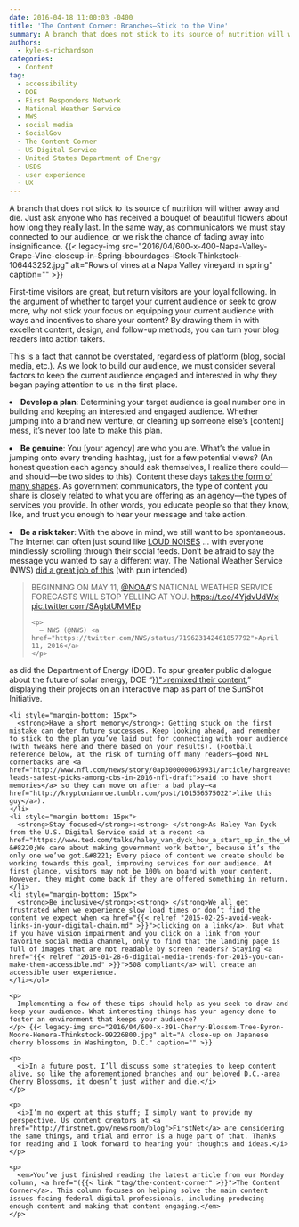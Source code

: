 ```yaml
---
date: 2016-04-18 11:00:03 -0400
title: 'The Content Corner: Branches—Stick to the Vine'
summary: A branch that does not stick to its source of nutrition will wither away and die. Just ask anyone who has received a bouquet of beautiful flowers about how long they really last. In the same way, as communicators we must stay connected to our audience, or we risk the chance of fading away into
authors:
  - kyle-s-richardson
categories:
  - Content
tag:
  - accessibility
  - DOE
  - First Responders Network
  - National Weather Service
  - NWS
  - social media
  - SocialGov
  - The Content Corner
  - US Digital Service
  - United States Department of Energy
  - USDS
  - user experience
  - UX
---
```


A branch that does not stick to its source of nutrition will wither away and die. Just ask anyone who has received a bouquet of beautiful flowers about how long they really last. In the same way, as communicators we must stay connected to our audience, or we risk the chance of fading away into insignificance. {{< legacy-img src="2016/04/600-x-400-Napa-Valley-Grape-Vine-closeup-in-Spring-bbourdages-iStock-Thinkstock-106443252.jpg" alt="Rows of vines at a Napa Valley vineyard in spring" caption="" >}} 

First-time visitors are great, but return visitors are your loyal following. In the argument of whether to target your current audience or seek to grow more, why not stick your focus on equipping your current audience with ways and incentives to share your content? By drawing them in with excellent content, design, and follow-up methods, you can turn your blog readers into action takers.

This is a fact that cannot be overstated, regardless of platform (blog, social media, etc.). As we look to build our audience, we must consider several factors to keep the current audience engaged and interested in why they began paying attention to us in the first place.

<li style="margin-bottom: 15px">
  <strong>Develop a plan</strong>: Determining your target audience is goal number one in building and keeping an interested and engaged audience. Whether jumping into a brand new venture, or cleaning up someone else’s [content] mess, it’s never too late to make this plan.
</li>
<li style="margin-bottom: 15px">
  <strong>Be genuine</strong>: You [your agency] are who you are. What’s the value in jumping onto every trending hashtag, just for a few potential views? (An honest question each agency should ask themselves, I realize there could—and should—be two sides to this). Content these days <a href="http://www.copyblogger.com/content-marketing-glossary/#content-marketing">takes the form of many shapes</a>. As government communicators, the type of content you share is closely related to what you are offering as an agency—the types of services you provide. In other words, you educate people so that they know, like, and trust you enough to hear your message and take action.
</li>
<li style="margin-bottom: 15px">
  <strong>Be a risk taker</strong>: With the above in mind, we still want to be spontaneous. The Internet can often just sound like <a href="http://giphy.com/gifs/anchorman-loud-whqlS9qH34xwc">LOUD NOISES</a> … with everyone mindlessly scrolling through their social feeds. Don’t be afraid to say the message you wanted to say a different way. The National Weather Service (NWS) <a href="https://twitter.com/nws/status/719623142461857792">did a great job of this</a> (with pun intended)<br /> <blockquote class="twitter-tweet">
    <p dir="ltr" lang="en">
      BEGINNING ON MAY 11, <a href="https://twitter.com/NOAA">@NOAA</a>’S NATIONAL WEATHER SERVICE FORECASTS WILL STOP YELLING AT YOU. <a href="https://t.co/4YjdvUdWxj">https://t.co/4YjdvUdWxj</a> <a href="https://t.co/SAgbtUMMEp">pic.twitter.com/SAgbtUMMEp</a>
    </p>
    
    <p>
      — NWS (@NWS) <a href="https://twitter.com/NWS/status/719623142461857792">April 11, 2016</a>
    </p>
  </blockquote>
  
  <p>
    as did the Department of Energy (DOE). To spur greater public dialogue about the future of solar energy, DOE “<a href="{{< relref "2016-04-06-remixing-content-shining-sunlight-on-the-sunshot-initiatives-solar-energy-rd-project-map.md" >}}">remixed their content</a>,” displaying their projects on an interactive map as part of the SunShot Initiative.</li> 
    
    <li style="margin-bottom: 15px">
      <strong>Have a short memory</strong>: Getting stuck on the first mistake can deter future successes. Keep looking ahead, and remember to stick to the plan you’ve laid out for connecting with your audience (with tweaks here and there based on your results). (Football reference below, at the risk of turning off many readers—good NFL cornerbacks are <a href="http://www.nfl.com/news/story/0ap3000000639931/article/hargreaves-leads-safest-picks-among-cbs-in-2016-nfl-draft">said to have short memories</a> so they can move on after a bad play—<a href="http://kryptonianroe.tumblr.com/post/101556575022">like this guy</a>).
    </li>
    <li style="margin-bottom: 15px">
      <strong>Stay focused</strong>:<strong> </strong>As Haley Van Dyck from the U.S. Digital Service said at a recent <a href="https://www.ted.com/talks/haley_van_dyck_how_a_start_up_in_the_white_house_is_changing_business_as_usual">TEDTalk</a>: &#8220;We care about making government work better, because it’s the only one we’ve got.&#8221; Every piece of content we create should be working towards this goal, improving services for our audience. At first glance, visitors may not be 100% on board with your content. However, they might come back if they are offered something in return.
    </li>
    <li style="margin-bottom: 15px">
      <strong>Be inclusive</strong>:<strong> </strong>We all get frustrated when we experience slow load times or don’t find the content we expect when <a href="{{< relref "2015-02-25-avoid-weak-links-in-your-digital-chain.md" >}}">clicking on a link</a>. But what if you have vision impairment and you click on a link from your favorite social media channel, only to find that the landing page is full of images that are not readable by screen readers? Staying <a href="{{< relref "2015-01-28-6-digital-media-trends-for-2015-you-can-make-them-accessible.md" >}}">508 compliant</a> will create an accessible user experience.
    </li></ol> 
    
    <p>
      Implementing a few of these tips should help as you seek to draw and keep your audience. What interesting things has your agency done to foster an environment that keeps your audience?
    </p> {{< legacy-img src="2016/04/600-x-391-Cherry-Blossom-Tree-Byron-Moore-Hemera-Thinkstock-99226800.jpg" alt="A close-up on Japanese cherry blossoms in Washington, D.C." caption="" >}} 
    
    <p>
      <i>In a future post, I’ll discuss some strategies to keep content alive, so like the aforementioned branches and our beloved D.C.-area Cherry Blossoms, it doesn’t just wither and die.</i>
    </p>
    
    <p>
      <i>I’m no expert at this stuff; I simply want to provide my perspective. Us content creators at <a href="http://firstnet.gov/newsroom/blog">FirstNet</a> are considering the same things, and trial and error is a huge part of that. Thanks for reading and I look forward to hearing your thoughts and ideas.</i>
    </p>
    
    <p>
      <em>You’ve just finished reading the latest article from our Monday column, <a href="({{< link "tag/the-content-corner" >}}">The Content Corner</a>. This column focuses on helping solve the main content issues facing federal digital professionals, including producing enough content and making that content engaging.</em>
    </p>